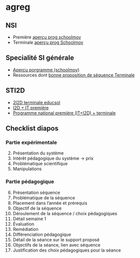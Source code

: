# agreg
## NSI
- Première [aperçu prog schoolmov](https://www.schoolmouv.fr/1ere/numerique-et-sciences-informatiques)
- Terminale [aperçu prog Schoolmov](https://www.schoolmouv.fr/terminale/numerique-et-sciences-informatiques)
## Specialité SI générale
- [Aperçu porgramme (schoolmov)](https://www.schoolmouv.fr/1ere/sciences-de-l-ingenieur)
- Ressources dont [bonne proposition de séquence Terminale](https://sti.eduscol.education.fr//seminaires/nouveau-lycee-general-et-technologique-en-sti2d-et-en-si#fichiers-liens)

## STI2D
- [2I2D terminale educsol](https://eduscol.education.fr/document/24952/download)
- [I2D + IT première](https://eduscol.education.fr/document/24925/download)
- [Programme national première (IT+I2D) + terminale](https://eduscol.education.fr/document/24916/download)

## Checklist diapos
### Partie expérimentale
2. Présentation du système
3. Intérêt pédagogique du système -> prix
4. Problématique scientifique
5. Manipulations
### Partie pédagogique
6. Présentation séquence
7. Problématique de la séquence
8. Placement dans l’année et prérequis
9. Objectif de la séquence
10. Déroulement de la séquence / choix pédagogiques
11. Détail semaine 1
15. Évaluation
16. Remédiation
17. Différenciation pédagogique
18. Détail de la séance sur le support proposé
19. Objectifs de la séance, lien avec séquence
20. Justification des choix pédagogiques pour la séance


